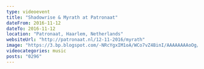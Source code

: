 ```yaml
---
type: videoevent
title: "Shadowrise & Myrath at Patronaat"
dateFrom: 2016-11-12
dateTo: 2016-11-12
location: "Patronaat, Haarlem, Netherlands"
websiteUrl: "http://patronaat.nl/12-11-2016/myrath"
image: "https://3.bp.blogspot.com/-NRcYgxIM1oA/WCo7vZ4BinI/AAAAAAAAoOg/FhIi5GBGEoYZ4V3G-6QbvoOGDvVB4O98wCPcB/s1600/dsc03184.picasaweb.jpg"
videocategories: music
posts: "0296"
---
```


